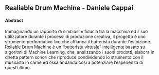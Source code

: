 ## Realiable Drum Machine - Daniele Cappai

#### Abstract
Immaginando un rapporto di simbiosi
e fiducia tra la macchina ed il suo
utilizzatore durante i processi di
produzione creativa, il progetto è uno
strumento performativo live che affianca
il batterista durante l’esibizione.
Reliable Drum Machine è un “batterista
virtuale” intelligente basato su algoritmi
di Machine Learning, che, analizzando i
suoni prodotti, elabora in diretta pattern
sonori che riproduce condividendo lo
strumento con il musicista in carne
ed ossa andando così a potenziare
l’esperienza di quest’ultimo.
